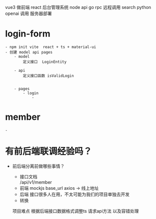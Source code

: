 vue3 做前端
react 后台管理系统
node api
go  rpc 远程调用  search
python  openai 调用
服务器部署

# login-form
    - npm init vite  react + ts + material-ui
    - 创建 model api pages
        - model 
            定义接口  LoginEntity

        - api 
            定义接口函数 isValidLogin


        - pages
            - login
                - 
    



# member
    - 


# 有前后端联调经验吗？

- 前后端分离前做哪些事情？
    - 接口文档  
        /api/v1/member
    - 前端 mockjs base_url axios -> 线上地址
    - 后端 接口很多人在用，不太可能为我们的项目单独去开发
    - 转换
    
    项目难点
        根据后端接口数据格式调整ts 请求api方法  以及容错处理
 
